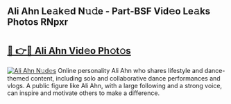 ## Ali Ahn Le𝚊k𝚎d N𝚞𝚍e - Part-BSF Vid𝚎o Le𝚊ks Photos RNpxr

# <h2><a href="http://fbbdhx.evod.top/?m=Ali+Ahn">🔗 👉🔴 Ali Ahn Vid𝚎o Ph𝚘t𝚘s</a></h2>

[![Ali Ahn N𝚞d𝚎s](https://i.imgur.com/8V9OHl7.gif)](http://fbbdhx.evod.top/?m=Ali+Ahn)
Online personality Ali Ahn who shares lifestyle and dance-themed content, including solo and collaborative dance performances and vlogs. A public figure like Ali Ahn, with a large following and a strong voice, can inspire and motivate others to make a difference. 
